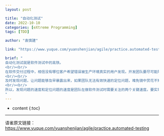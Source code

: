 ```yaml
---
layout: post

title: "自动化测试"
date: 2022-10-10
categories: [eXtreme Programming]
tags: [TDD]

author: "袁慎建"

link: "https://www.yuque.com/yuanshenjian/agile/practice.automated-testing"

brief: "
自动化测试就是软件测试中的高铁。
<br/><br/>
在软件交付过程中，相信没有哪位客户希望错误被生产环境真实的用户发现。开发团队要尽可能降低错误流入生产环境的概率，并且越早越好。而且实践经验证明，发现问题的时机越早，我们修复问题成本就会越低。所以，及时发现软件问题成为了一个关键的因素。
<br/><br/>
及时发现问题，让问题能够及早暴露出来，如果团队无法有效快速的定位问题，难免镜中赏花不知花在哪。所以，快速定位问题构成了另一个关键因素。因为只有定位到问题，方可有的放矢。而无数软件开发实践证明，花在定位问题上的时间远远超出修复问题的时间。
<br/><br/>
所以，发现问题的速度和定位问题的速度是团队在做软件测试时需要关注的两个关键速度。要实现两个速度的提升，单纯依靠传统的手工测试是不够的。传统绿皮火车靠人工烧煤，速度怎么也快不起来，引入了全车箱电力动力系统后的高铁，速度发生了质的飞跃。
"
---
```


* content
{:toc}

---

语雀原文链接：<https://www.yuque.com/yuanshenjian/agile/practice.automated-testing>





